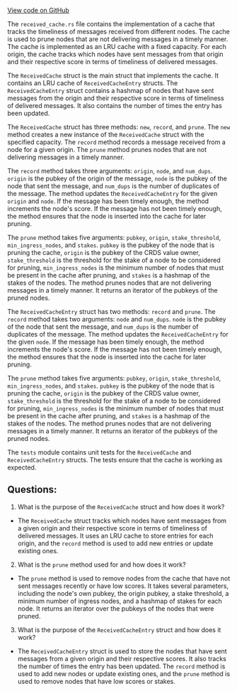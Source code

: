 
[View code on GitHub](https://github.com/solana-labs/solana/blob/master/gossip/src/received_cache.rs)

The `received_cache.rs` file contains the implementation of a cache that tracks the timeliness of messages received from different nodes. The cache is used to prune nodes that are not delivering messages in a timely manner. The cache is implemented as an LRU cache with a fixed capacity. For each origin, the cache tracks which nodes have sent messages from that origin and their respective score in terms of timeliness of delivered messages.

The `ReceivedCache` struct is the main struct that implements the cache. It contains an LRU cache of `ReceivedCacheEntry` structs. The `ReceivedCacheEntry` struct contains a hashmap of nodes that have sent messages from the origin and their respective score in terms of timeliness of delivered messages. It also contains the number of times the entry has been updated.

The `ReceivedCache` struct has three methods: `new`, `record`, and `prune`. The `new` method creates a new instance of the `ReceivedCache` struct with the specified capacity. The `record` method records a message received from a node for a given origin. The `prune` method prunes nodes that are not delivering messages in a timely manner.

The `record` method takes three arguments: `origin`, `node`, and `num_dups`. `origin` is the pubkey of the origin of the message, `node` is the pubkey of the node that sent the message, and `num_dups` is the number of duplicates of the message. The method updates the `ReceivedCacheEntry` for the given `origin` and `node`. If the message has been timely enough, the method increments the node's score. If the message has not been timely enough, the method ensures that the node is inserted into the cache for later pruning.

The `prune` method takes five arguments: `pubkey`, `origin`, `stake_threshold`, `min_ingress_nodes`, and `stakes`. `pubkey` is the pubkey of the node that is pruning the cache, `origin` is the pubkey of the CRDS value owner, `stake_threshold` is the threshold for the stake of a node to be considered for pruning, `min_ingress_nodes` is the minimum number of nodes that must be present in the cache after pruning, and `stakes` is a hashmap of the stakes of the nodes. The method prunes nodes that are not delivering messages in a timely manner. It returns an iterator of the pubkeys of the pruned nodes.

The `ReceivedCacheEntry` struct has two methods: `record` and `prune`. The `record` method takes two arguments: `node` and `num_dups`. `node` is the pubkey of the node that sent the message, and `num_dups` is the number of duplicates of the message. The method updates the `ReceivedCacheEntry` for the given `node`. If the message has been timely enough, the method increments the node's score. If the message has not been timely enough, the method ensures that the node is inserted into the cache for later pruning.

The `prune` method takes five arguments: `pubkey`, `origin`, `stake_threshold`, `min_ingress_nodes`, and `stakes`. `pubkey` is the pubkey of the node that is pruning the cache, `origin` is the pubkey of the CRDS value owner, `stake_threshold` is the threshold for the stake of a node to be considered for pruning, `min_ingress_nodes` is the minimum number of nodes that must be present in the cache after pruning, and `stakes` is a hashmap of the stakes of the nodes. The method prunes nodes that are not delivering messages in a timely manner. It returns an iterator of the pubkeys of the pruned nodes.

The `tests` module contains unit tests for the `ReceivedCache` and `ReceivedCacheEntry` structs. The tests ensure that the cache is working as expected.
## Questions: 
 1. What is the purpose of the `ReceivedCache` struct and how does it work?
- The `ReceivedCache` struct tracks which nodes have sent messages from a given origin and their respective score in terms of timeliness of delivered messages. It uses an LRU cache to store entries for each origin, and the `record` method is used to add new entries or update existing ones.
2. What is the `prune` method used for and how does it work?
- The `prune` method is used to remove nodes from the cache that have not sent messages recently or have low scores. It takes several parameters, including the node's own pubkey, the origin pubkey, a stake threshold, a minimum number of ingress nodes, and a hashmap of stakes for each node. It returns an iterator over the pubkeys of the nodes that were pruned.
3. What is the purpose of the `ReceivedCacheEntry` struct and how does it work?
- The `ReceivedCacheEntry` struct is used to store the nodes that have sent messages from a given origin and their respective scores. It also tracks the number of times the entry has been updated. The `record` method is used to add new nodes or update existing ones, and the `prune` method is used to remove nodes that have low scores or stakes.